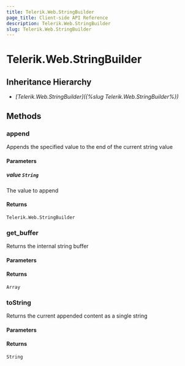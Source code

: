 ```yaml
---
title: Telerik.Web.StringBuilder
page_title: Client-side API Reference
description: Telerik.Web.StringBuilder
slug: Telerik.Web.StringBuilder
---
```


# Telerik.Web.StringBuilder  

## Inheritance Hierarchy

* *[Telerik.Web.StringBuilder]({%slug Telerik.Web.StringBuilder%})*


## Methods

###  append

Appends the specified value to the end of the current string value

#### Parameters

##### value `String`

The value to append

#### Returns

`Telerik.Web.StringBuilder` 

### get_buffer

Returns the internal string buffer

#### Parameters

#### Returns

`Array` 

### toString

Returns the current appended content as a single string

#### Parameters

#### Returns

`String` 



